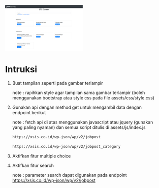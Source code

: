 <img src="/hasil.png" width="50%">

# Intruksi

1. Buat tampilan seperti pada gambar terlampir

    note : rapihkan style agar tampilan sama gambar terlampir (boleh menggunakan bootstrap atau style css pada file assets/css/style.css)

2. Gunakan api dengan method get  untuk mengambil data dengan endpoint berikut

    note : fetch api di atas menggunakan javascript atau jquery (gunakan yang paling nyaman) dan semua script ditulis di assets/js/index.js

     ```bash
    https://xsis.co.id/wp-json/wp/v2/jobpost
    ```

    ```bash
    https://xsis.co.id/wp-json/wp/v2/jobpost_category
    ```

3. Aktifkan fitur multiple choice

4. Aktifkan fitur search

    note : parameter search dapat digunakan pada endpoint <https://xsis.co.id/wp-json/wp/v2/jobpost>
